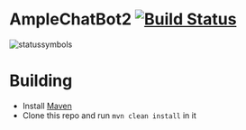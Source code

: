  AmpleChatBot2 [![Build Status](https://travis-ci.org/Drepic26/AmpleChatBot2.svg)](https://travis-ci.org/Drepic26/AmpleChatBot2)
===============
<!--Because I'm super lazy every image here is going to be stitched
    together. Please don't kill me. http://imgur.com/a/W4aYd -->
 ![statussymbols](http://i.imgur.com/HXY3dwa.png)

Building
=
* Install [Maven](http://maven.apache.org/download.cgi)
* Clone this repo and run `mvn clean install` in it
